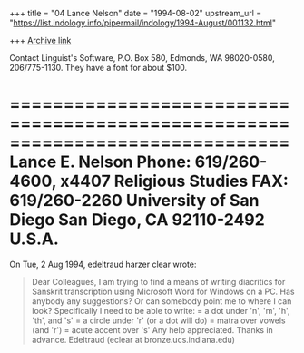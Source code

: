 +++
title = "04 Lance Nelson"
date = "1994-08-02"
upstream_url = "https://list.indology.info/pipermail/indology/1994-August/001132.html"

+++
[Archive link](https://list.indology.info/pipermail/indology/1994-August/001132.html)

Contact Linguist's Software, P.O. Box 580, Edmonds, WA 98020-0580,
206/775-1130.  They have a font for about $100.

==============================================================================
Lance E. Nelson                                    Phone: 619/260-4600, x4407
Religious Studies                                           FAX: 619/260-2260
University of San Diego                        San Diego, CA 92110-2492 U.S.A. 
==============================================================================


On Tue, 2 Aug 1994, edeltraud harzer clear wrote:

> 
> Dear Colleagues,
> I am trying to find a means of writing diacritics for Sanskrit
> transcription using Microsoft Word for Windows on a PC.
> Has anybody any suggestions? Or can somebody point me to where
> I can look?
> Specifically I need to be able to write:
>   = a dot under 'n', 'm', 'h', 'th', and 's'
>   = a circle under 'r' (or a dot will do)
>   = matra over vowels (and 'r')
>   = acute accent over 's'
> Any help appreciated. Thanks in advance.
> Edeltraud (eclear at bronze.ucs.indiana.edu)
> 
>  







